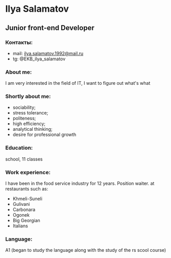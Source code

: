# Ilya Salamatov

## Junior front-end Developer



### Контакты:

 - mail: ilya.salamatov.1992@mail.ru
 - tg: @EKB_ilya_salamatov
 
### About me:
I am very interested in the field of IT, I want to figure out what's what

### Shortly about me:
- sociability;
- stress tolerance;
- politeness;
- high efficiency;
- analytical thinking;
- desire for professional growth

### Education:
school, 11 classes

### Work experience:
I have been in the food service industry for 12 years. Position waiter. at restaurants such as:
- Khmeli-Suneli
- Gulivani
- Carbonara
- Ogonek
- Big Georgian
- Italians

### Language:
A1 (began to study the language along with the study of the rs scool course)
